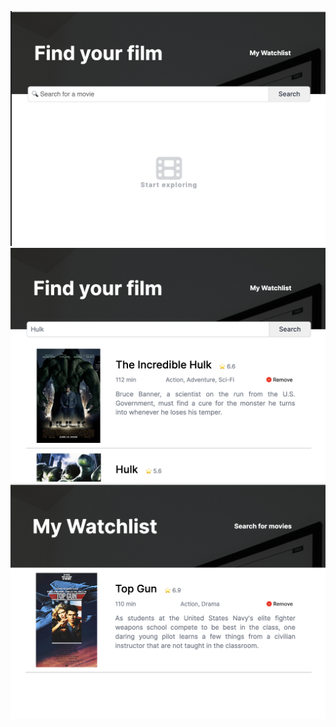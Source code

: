 ![Screenshot](/Screenshot%20%231.png)
![Screenshot](/Screenshot%20%232.png)
![Screenshot](/Screenshot%20%233.png)